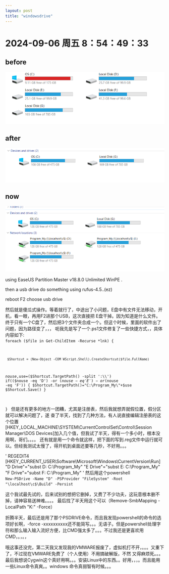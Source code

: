 ```yaml
--- 
layout: post 
title: "windowsdrive" 
--- 
```

# 2024-09-06 周五  8：54：49：33 

## before

![e](/eeee/2424.png)

## after

![a](/eeee/image.png)

## now

![a](/eeee/wezxcv.png)


using EaseUS Partition Master v18.8.0 Unlimited WinPE [ ](magnet:?xt=urn:btih:4405fe23d3bd582263e8f7dcfa4aa63a5e54dae0&dn=EaseUS%20Partition%20Master%20v18.8.0%20Unlimited%20WinPE%20-%20%5BhaxNode%5D&tr=http%3A%2F%2Fp4p.arenabg.com%3A1337%2Fannounce&tr=udp%3A%2F%2Ftracker.opentrackr.org%3A1337%2Fannounce&tr=udp%3A%2F%2Fopen.demonii.com%3A1337%2Fannounce&tr=https%3A%2F%2Ftracker.gbitt.info%3A443%2Fannounce&tr=http%3A%2F%2Ftracker.gbitt.info%3A80%2Fannounce&tr=udp%3A%2F%2Ftracker-udp.gbitt.info%3A80%2Fannounce&tr=udp%3A%2F%2Fopentracker.io%3A6969%2Fannounce&tr=udp%3A%2F%2Fexodus.desync.com%3A6969%2Fannounce&tr=udp%3A%2F%2Ftracker.tryhackx.org%3A6969%2Fannounce&tr=udp%3A%2F%2Ftracker.0x7c0.com%3A6969%2Fannounce&tr=udp%3A%2F%2Ftamas3.ynh.fr%3A6969%2Fannounce&tr=udp%3A%2F%2Frun.publictracker.xyz%3A6969%2Fannounce&tr=udp%3A%2F%2Fretracker01-msk-virt.corbina.net%3A80%2Fannounce&tr=udp%3A%2F%2Fretracker.lanta.me%3A2710%2Fannounce&tr=udp%3A%2F%2Foh.fuuuuuck.com%3A6969%2Fannounce&tr=udp%3A%2F%2Fmoonburrow.club%3A6969%2Fannounce&tr=udp%3A%2F%2Fexplodie.org%3A6969%2Fannounce&tr=udp%3A%2F%2Fepider.me%3A6969%2Fannounce&tr=udp%3A%2F%2F47.ip-51-68-199.eu%3A6969%2Fannounce&tr=udp%3A%2F%2F9.rarbg.me%3A2780%2Fannounce&tr=udp%3A%2F%2F9.rarbg.to%3A2710%2Fannounce&tr=udp%3A%2F%2F9.rarbg.to%3A2730%2Fannounce&tr=udp%3A%2F%2F9.rarbg.to%3A2920%2Fannounce&tr=udp%3A%2F%2Fopen.stealth.si%3A80%2Fannounce&tr=udp%3A%2F%2Fopentracker.i2p.rocks%3A6969%2Fannounce&tr=udp%3A%2F%2Ftracker.coppersurfer.tk%3A6969%2Fannounce&tr=udp%3A%2F%2Ftracker.cyberia.is%3A6969%2Fannounce&tr=udp%3A%2F%2Ftracker.dler.org%3A6969%2Fannounce&tr=udp%3A%2F%2Ftracker.internetwarriors.net%3A1337%2Fannounce&tr=udp%3A%2F%2Ftracker.leechers-paradise.org%3A6969%2Fannounce&tr=udp%3A%2F%2Ftracker.openbittorrent.com%3A6969%2Fannounce&tr=udp%3A%2F%2Ftracker.opentrackr.org%3A1337&tr=udp%3A%2F%2Ftracker.pirateparty.gr%3A6969%2Fannounce&tr=udp%3A%2F%2Ftracker.tiny-vps.com%3A6969%2Fannounce&tr=udp%3A%2F%2Ftracker.torrent.eu.org%3A451%2Fannounce).

then a usb drive do something using rufus-4.5..(ez)

reboot F2 choose usb drive

然后就是傻瓜式操作。等着就行了，中途出了小问题，E盘中有文件无法移动，开机，看一眼，再用F2进那个USB，这次直接把
E盘干掉。因为知道是什么文件。
终于只有一个C盘了，然后把3个文件夹合成一个。但这个时候，里面的软件出了问题，因为路径变了，，，
呃我先是写了一个.ps1文件修复了一些快捷方式，，具体内容如下:
<code>
 foreach ($file in Get-ChildItem -Recurse *lnk)
{
    
     $Shortcut = (New-Object -COM WScript.Shell).CreateShortcut($file.FullName)
$nouse,$use=($Shortcut.TargetPath() -split ':\\')
if(($nouse -eq 'D') -or ($nouse -eq 'E')-or ($nouse -eq 'F'))
{
$Shortcut.TargetPath()="C:\Program_My\"+$use
$Shortcut.Save()
}
     
}
</code>
但是还有更多的地方一团糟，尤其是注册表，然后我就想弄就假位置，假分区就可以解决问题了，遂
查了半天，找到了几种方法，有人说直接编辑注册表的这个位置[HKEY_LOCAL_MACHINE\SYSTEM\CurrentControlSet\Control\Session Manager\DOS Devices]加入几个值，但我试了半天，得有一个多小时，根本没用啊，哥们。。。。
还有就是用一个命令就这样，把下面的写到.reg文件中运行就可以。但经我测试太慢了，得开机到桌面还要等几秒，不好用。。。

'	REGEDIT4
[HKEY_CURRENT_USER\Software\Microsoft\Windows\CurrentVersion\Run]
"D Drive"="subst D: C:\\Program_My"
"E Drive"="subst E: C:\\Program_My"
"F Drive"="subst F: C:\\Program_My"
'
然后用这个powershell 
<code>
New-PSDrive -Name "D" -PSProvider "FileSystem" -Root "\\localhost\c$\Build" -Persist
</code>

这个我试最先试的，后来试别的想把它删掉，又费了不少功夫，这玩意根本删不掉，请神容易送神难。。。。
最后找了半天用这个可以（Remove-SmbMapping -LocalPath "K:" -Force）

折腾半天，最后还是用了那个PSDRIVE命令，而且我发现powershell的命令的选项好长啊，-force -xxxxxxxxxx还不能简写。。。无语子。但是powershell处理字符和那么输入输入流好方便，比CMD强太多了。。。不过我还是更喜欢用CMD，。，。，

哦这事还没完，第二天我又发现我的VMWARE报废了，虚拟机打不开，。。。又重下了，不过现在VMWARE免费了（个人使用）不用搞破解版，不然
又得麻烦死。。。
最后我想说Cygwin这个真好用啊。。。安装Linux中的东西。。好用，，，。而且能用一些Linux命令真爽。。windows 命令真弱智有时候。。。
